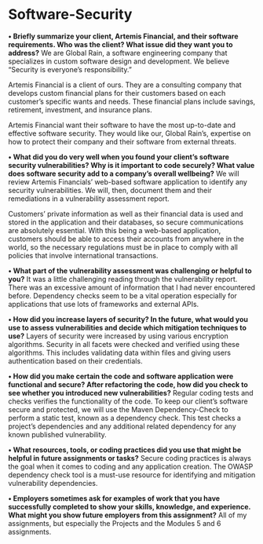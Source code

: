 # Software-Security


**•	Briefly summarize your client, Artemis Financial, and their software requirements. Who was the client? What issue did they want you to address?**
We are Global Rain, a software engineering company that specializes in custom software design and development. We believe “Security is everyone’s responsibility.” 

Artemis Financial is a client of ours. They are a consulting company that develops custom financial plans for their customers based on each customer’s specific wants and needs. These financial plans include savings, retirement, investment, and insurance plans.

Artemis Financial want their software to have the most up-to-date and effective software security. They would like our, Global Rain’s, expertise on how to protect their company and their software from external threats. 

**•	What did you do very well when you found your client’s software security vulnerabilities? Why is it important to code securely? What value does software security add to a company’s overall wellbeing?**
We will review Artemis Financials’ web-based software application to identify any security vulnerabilities. We will, then, document them and their remediations in a vulnerability assessment report. 

Customers’ private information as well as their financial data is used and stored in the application and their databases, so secure communications are absolutely essential. With this being a web-based application, customers should be able to access their accounts from anywhere in the world, so the necessary regulations must be in place to comply with all policies that involve international transactions. 

**•	What part of the vulnerability assessment was challenging or helpful to you?**
It was a little challenging reading through the vulnerability report. There was an excessive amount of information that I had never encountered before. Dependency checks seem to be a vital operation especially for applications that use lots of frameworks and external APIs.

**•	How did you increase layers of security? In the future, what would you use to assess vulnerabilities and decide which mitigation techniques to use?**
Layers of security were increased by using various encryption algorithms. Security in all facets were checked and verified using these algorithms. This includes validating data within files and giving users authentication based on their credentials. 

**•	How did you make certain the code and software application were functional and secure? After refactoring the code, how did you check to see whether you introduced new vulnerabilities?**
Regular coding tests and checks verifies the functionality of the code. To keep our client’s software secure and protected, we will use the Maven Dependency-Check to perform a static test, known as a dependency check. This test checks a project’s dependencies and any additional related dependency for any known published vulnerability.

**•	What resources, tools, or coding practices did you use that might be helpful in future assignments or tasks?**
Secure coding practices is always the goal when it comes to coding and any application creation. The OWASP dependency check tool is a must-use resource for identifying and mitigation vulnerability dependencies. 

**•	Employers sometimes ask for examples of work that you have successfully completed to show your skills, knowledge, and experience. What might you show future employers from this assignment?**
All of my assignments, but especially the Projects and the Modules 5 and 6 assignments.
